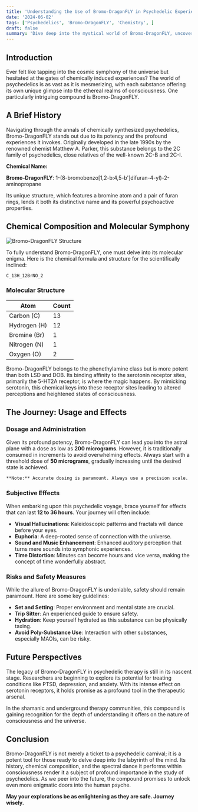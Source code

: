 ```yaml
---
title: 'Understanding the Use of Bromo-DragonFLY in Psychedelic Experiences'
date: '2024-06-02'
tags: ['Psychedelics', 'Bromo-DragonFLY', 'Chemistry', ]
draft: false
summary: 'Dive deep into the mystical world of Bromo-DragonFLY, uncovering its history, usage, and future in psychedelic therapies.'
---
```


## Introduction

Ever felt like tapping into the cosmic symphony of the universe but hesitated at the gates of chemically induced experiences? The world of psychedelics is as vast as it is mesmerizing, with each substance offering its own unique glimpse into the ethereal realms of consciousness. One particularly intriguing compound is 
Bromo-DragonFLY.

## A Brief History

Navigating through the annals of chemically synthesized psychedelics, Bromo-DragonFLY stands out due to its potency and the profound experiences it invokes. Originally developed in the late 1990s by the renowned chemist Matthew A. Parker, this substance belongs to the 2C family of psychedelics, close relatives of the well-known 2C-B and 2C-I. 

**Chemical Name:**

**Bromo-DragonFLY**: 1-(8-bromobenzo[1,2-b:4,5-b']difuran-4-yl)-2-aminopropane

Its unique structure, which features a bromine atom and a pair of furan rings, lends it both its distinctive name and its powerful psychoactive properties.

## Chemical Composition and Molecular Symphony

![Bromo-DragonFLY Structure](https://yourimageurl.com)

To fully understand Bromo-DragonFLY, one must delve into its molecular enigma. Here is the chemical formula and structure for the scientifically inclined:

```C_13H_12BrNO_2```

### Molecular Structure

| Atom          | Count |
| -------------- | -------- |
| Carbon (C) | 13       |
| Hydrogen (H)| 12       |
| Bromine (Br)| 1        |
| Nitrogen (N) | 1        |
| Oxygen (O)    | 2        |

Bromo-DragonFLY belongs to the phenethylamine class but is more potent than both LSD and DOB. Its binding affinity to the serotonin receptor sites, primarily the 5-HT2A receptor, is where the magic happens. By mimicking serotonin, this chemical keys into these receptor sites leading to altered perceptions and heightened states of consciousness.

## The Journey: Usage and Effects

### Dosage and Administration

Given its profound potency, Bromo-DragonFLY can lead you into the astral plane with a dose as low as **200 micrograms**. However, it is traditionally consumed in increments to avoid overwhelming effects. Always start with a threshold dose of **50 micrograms**, gradually increasing until the desired state is achieved.

```markdown
**Note:** Accurate dosing is paramount. Always use a precision scale.
```

### Subjective Effects

When embarking upon this psychedelic voyage, brace yourself for effects that can last **12 to 36 hours**. Your journey will often include:

- **Visual Hallucinations**: Kaleidoscopic patterns and fractals will dance before your eyes.
- **Euphoria**: A deep-rooted sense of connection with the universe.
- **Sound and Music Enhancement**: Enhanced auditory perception that turns mere sounds into symphonic experiences.
- **Time Distortion**: Minutes can become hours and vice versa, making the concept of time wonderfully abstract.

### Risks and Safety Measures

While the allure of Bromo-DragonFLY is undeniable, safety should remain paramount. Here are some key guidelines:

- **Set and Setting**: Proper environment and mental state are crucial.
- **Trip Sitter**: An experienced guide to ensure safety.
- **Hydration**: Keep yourself hydrated as this substance can be physically taxing.
- **Avoid Poly-Substance Use**: Interaction with other substances, especially MAOIs, can be risky.

## Future Perspectives

The legacy of Bromo-DragonFLY in psychedelic therapy is still in its nascent stage. Researchers are beginning to explore its potential for treating conditions like PTSD, depression, and anxiety. With its intense effect on serotonin receptors, it holds promise as a profound tool in the therapeutic arsenal.

In the shamanic and underground therapy communities, this compound is gaining recognition for the depth of understanding it offers on the nature of consciousness and the universe.

## Conclusion

Bromo-DragonFLY is not merely a ticket to a psychedelic carnival; it is a potent tool for those ready to delve deep into the labyrinth of the mind. Its history, chemical composition, and the spectral dance it performs within consciousness render it a subject of profound importance in the study of psychedelics. As we peer into the future, the compound promises to unlock even more enigmatic doors into the human psyche.

**May your explorations be as enlightening as they are safe. Journey wisely.**